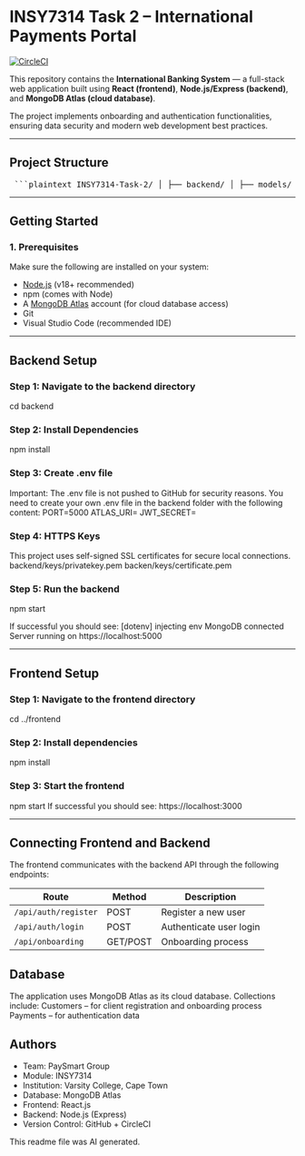 # INSY7314 Task 2 – International Payments Portal 

[![CircleCI](https://dl.circleci.com/status-badge/img/gh/nyanem/INSY7314-Task-2/tree/main.svg?style=svg)](https://dl.circleci.com/status-badge/redirect/gh/nyanem/INSY7314-Task-2/tree/main) 

This repository contains the **International Banking System** — a full-stack web application built using **React (frontend)**, **Node.js/Express (backend)**, and **MongoDB Atlas (cloud database)**.  

The project implements onboarding and authentication functionalities, ensuring data security and modern web development best practices.

---

##  Project Structure

<pre> ```plaintext INSY7314-Task-2/ │ ├── backend/ │ ├── models/ │ ├── routes/ │ ├── middleware/ │ ├── keys/ │ │ ├── certificate.pem │ │ └── privatekey.pem │ ├── server.mjs │ ├── package.json │ └── .env (⚠️ not included in repo) │ ├── frontend/ │ ├── src/ │ ├── public/ │ ├── package.json │ └── .env (optional) │ └── README.md ``` </pre>

---

##  Getting Started

### **1. Prerequisites**

Make sure the following are installed on your system:
- [Node.js](https://nodejs.org/en/) (v18+ recommended)
- npm (comes with Node)
- A [MongoDB Atlas](https://www.mongodb.com/cloud/atlas) account (for cloud database access)
- Git
- Visual Studio Code (recommended IDE)

---

##  Backend Setup

### **Step 1: Navigate to the backend directory**
cd backend

### **Step 2: Install Dependencies**
npm install

### **Step 3: Create .env file**
Important: The .env file is not pushed to GitHub for security reasons.
You need to create your own .env file in the backend folder with the following content:
PORT=5000
ATLAS_URI=<your MongoDB Atlas connection string>
JWT_SECRET=<your secret key> 

### **Step 4: HTTPS Keys**
This project uses self-signed SSL certificates for secure local connections.
backend/keys/privatekey.pem
backen/keys/certificate.pem

### **Step 5: Run the backend**
npm start

If successful you should see: 
[dotenv] injecting env
MongoDB connected
Server running on https://localhost:5000

---

## Frontend Setup

### **Step 1: Navigate to the frontend directory**
cd ../frontend

### **Step 2: Install dependencies**
npm install

### **Step 3: Start the frontend**
npm start
If successful you should see: 
https://localhost:3000

---

##  Connecting Frontend and Backend

The frontend communicates with the backend API through the following endpoints:

| Route                | Method   | Description             |
| -------------------- | -------- | ----------------------- |
| `/api/auth/register` | POST     | Register a new user     |
| `/api/auth/login`    | POST     | Authenticate user login |
| `/api/onboarding`    | GET/POST | Onboarding process      |

##  Database 
The application uses MongoDB Atlas as its cloud database.
Collections include:
Customers – for client registration and onboarding process
Payments – for authentication data

## Authors
- Team: PaySmart Group
- Module: INSY7314
- Institution: Varsity College, Cape Town
- Database: MongoDB Atlas
- Frontend: React.js
- Backend: Node.js (Express)
- Version Control: GitHub + CircleCI
  
This readme file was AI generated. 
